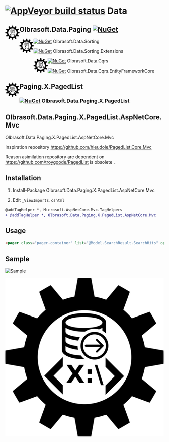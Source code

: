 # [![AppVeyor build status](https://img.shields.io/appveyor/build/Olbrasoft/data/master.svg)](https://ci.appveyor.com/project/Olbrasoft/data) Data 
 
## <img align="left" alt="Olbrasoft.Data.Paging" style="float: left;  display: block; margin: 0px, 0px, 0px, 20px; Padding:0px,0px,0px,0px;" src="https://raw.githubusercontent.com/Olbrasoft/Data/master/olbrasoft-data-paging.png" width="45" height="45"/>   Olbrasoft.Data.Paging  [![NuGet](https://img.shields.io/nuget/vpre/Olbrasoft.Data.Paging.svg)](https://www.nuget.org/packages/Olbrasoft.Data.Paging/)

  [![NuGet](https://img.shields.io/nuget/vpre/Olbrasoft.Data.Sorting.svg)](https://www.nuget.org/packages/Olbrasoft.Data.Sorting/) Olbrasoft.Data.Sorting <img alt="Olbrasoft.Data.Paging" style="float: left;  display: block; margin: 0px 0px 20px;" src="https://raw.githubusercontent.com/Olbrasoft/Data/master/olbrasoft-data-sorting.png" width="45" height="45"/> 

  [![NuGet](https://img.shields.io/nuget/vpre/Olbrasoft.Data.Sorting.Extensions.svg)](https://www.nuget.org/packages/Olbrasoft.Data.Sorting.Extensions/) Olbrasoft.Data.Sorting.Extensions

  [![NuGet](https://img.shields.io/nuget/vpre/Olbrasoft.Data.Cqrs.svg)](https://www.nuget.org/packages/Olbrasoft.Data.Cqrs/) Olbrasoft.Data.Cqrs <img alt="Olbrasoft.Data.Paging" style="float: left;  display: block; margin: 0px 0px 20px;" src="https://raw.githubusercontent.com/Olbrasoft/Data/master/olbrasoft-data-cqrs.png" width="45" height="45"/> 
    
  [![NuGet](https://img.shields.io/nuget/vpre/Olbrasoft.Data.Cqrs.EntityFrameworkCore.svg)](https://www.nuget.org/packages/Olbrasoft.Data.Cqrs.EntityFrameworkCore/) Olbrasoft.Data.Cqrs.EntityFrameworkCore
  
  ## <img align="left" alt="Olbrasoft.Data.Paging" style="float: left;  display: block; margin: 0px 0px 20px;" src="https://raw.githubusercontent.com/Olbrasoft/Data/master/olbrasoft-data-x-pagedList.png" width="45" height="45"/> Paging.X.PagedList
 ### [![NuGet](https://img.shields.io/nuget/vpre/Olbrasoft.Data.Paging.X.PagedList.svg)](https://www.nuget.org/packages/Olbrasoft.Data.Paging.X.PagedList/)  Olbrasoft.Data.Paging.X.PagedList


  ## Olbrasoft.Data.Paging.X.PagedList.AspNetCore.Mvc

Olbrasoft.Data.Paging.X.PagedList.AspNetCore.Mvc

Inspiration repository https://github.com/hieudole/PagedList.Core.Mvc

Reason asimilation repository are dependent on https://github.com/troygoode/PagedList is obsolete .

## Installation

1. Install-Package Olbrasoft.Data.Paging.X.PagedList.AspNetCore.Mvc

2. Edit `_ViewImports.cshtml`

```diff
@addTagHelper *, Microsoft.AspNetCore.Mvc.TagHelpers
+ @addTagHelper *, Olbrasoft.Data.Paging.X.PagedList.AspNetCore.Mvc
```

## Usage
```html
<pager class="pager-container" list="@Model.SearchResult.SearchHits" options="@PagedListRenderOptions.Bootstrap4" asp-action="Index" asp-controller="Search" asp-route-query="@Model.SearchResult.SearchQuery" />
```
## Sample

![Sample](./assets/SearchResult.jpg?raw=true)

![Olbrasoft Paging Icon](./olbrasoft-x-paged-list.png)